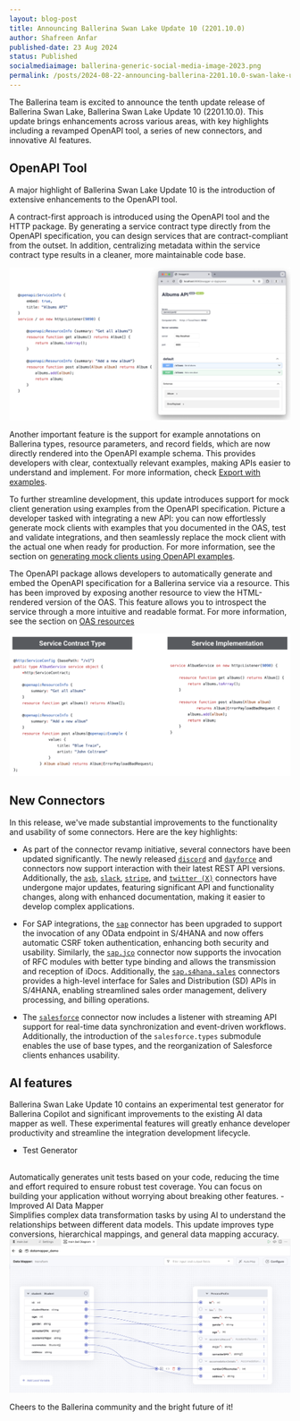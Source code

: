 ```yaml
---
layout: blog-post
title: Announcing Ballerina Swan Lake Update 10 (2201.10.0)
author: Shafreen Anfar
published-date: 23 Aug 2024
status: Published
socialmediaimage: ballerina-generic-social-media-image-2023.png
permalink: /posts/2024-08-22-announcing-ballerina-2201.10.0-swan-lake-update-10/
---
```


<style>.cBlogContent p{white-space: break-spaces !important;}</style>

The Ballerina team is excited to announce the tenth update release of Ballerina Swan Lake, Ballerina Swan Lake Update 10 (2201.10.0). This update brings enhancements across various areas, with key highlights including a revamped OpenAPI tool, a series of new connectors, and innovative AI features.

## OpenAPI Tool

A major highlight of Ballerina Swan Lake Update 10 is the introduction of extensive enhancements to the OpenAPI tool.

A contract-first approach is introduced using the OpenAPI tool and the HTTP package. By generating a service contract type directly from the OpenAPI specification, you can design services that are contract-compliant from the outset. In addition, centralizing metadata within the service contract type results in a cleaner, more maintainable code base. 

<img alt="Swagger UI" src="/images/swagger_ui.png">

Another important feature is the support for example annotations on Ballerina types, resource parameters, and record fields, which are now directly rendered into the OpenAPI example schema. This provides developers with clear, contextually relevant examples, making APIs easier to understand and implement. For more information, check [Export with examples](https://ballerina.io/learn/openapi-tool/#export-with-given-examples-information).

To further streamline development, this update introduces support for mock client generation using examples from the OpenAPI specification. Picture a developer tasked with integrating a new API: you can now effortlessly generate mock clients with examples that you documented in the OAS, test and validate integrations, and then seamlessly replace the mock client with the actual one when ready for production. For more information, see the section on [generating mock clients using OpenAPI examples](https://ballerina.io/learn/openapi-tool/#generate-mock-client-using-included-example-in-oas).

The OpenAPI package allows developers to automatically generate and embed the OpenAPI specification for a Ballerina service via a resource. This has been improved by exposing another resource to view the HTML-rendered version of the OAS. This feature allows you to introspect the service through a more intuitive and readable format. For more information, see the section on [OAS resources](https://ballerina.io/spec/http/#236-openapi-specification-resources)

<img alt="Service contract type" src="/images/service_contract_type.png">

## New Connectors

In this release, we've made substantial improvements to the functionality and usability of some connectors. Here are the key highlights:

- As part of the connector revamp initiative, several connectors have been updated significantly. The newly released  [`discord`](https://central.ballerina.io/ballerinax/discord/latest) and [`dayforce`](https://central.ballerina.io/ballerinax/dayforce/latest) and connectors now support interaction with their latest REST API versions. Additionally, the [`asb`](https://central.ballerina.io/ballerinax/asb/latest), [`slack`](https://central.ballerina.io/ballerinax/slack/latest), [`stripe`](https://central.ballerina.io/ballerinax/stripe/latest), and [`twitter (X)`](https://central.ballerina.io/ballerinax/twitter/latest) connectors have undergone major updates, featuring significant API and functionality changes, along with enhanced documentation, making it easier to develop complex applications.

- For SAP integrations, the [`sap`](https://central.ballerina.io/ballerinax/sap/latest) connector has been upgraded to support the invocation of any OData endpoint in S/4HANA and now offers automatic CSRF token authentication, enhancing both security and usability. Similarly, the [`sap.jco`](https://central.ballerina.io/ballerinax/sap.jco/latest) connector now supports the invocation of RFC modules with better type binding and allows the transmission and reception of iDocs. Additionally, the [`sap.s4hana.sales`](https://central.ballerina.io/search?q=sap.s4hana.sales&sort=relevance%2CDESC&page=1&m=packages) connectors provides a high-level interface for Sales and Distribution (SD) APIs in S/4HANA, enabling streamlined sales order management, delivery processing, and billing operations.

- The [`salesforce`](https://central.ballerina.io/ballerinax/salesforce/latest) connector now includes a listener with streaming API support for real-time data synchronization and event-driven workflows. Additionally, the introduction of the `salesforce.types` submodule enables the use of base types, and the reorganization of Salesforce clients enhances usability.

## AI features 

Ballerina Swan Lake Update 10 contains an experimental test generator for Ballerina Copilot and significant improvements to the existing AI data mapper as well. These experimental features will greatly enhance developer productivity and streamline the integration development lifecycle.
- Test Generator
<br>
Automatically generates unit tests based on your code, reducing the time and effort required to ensure robust test coverage. You can focus on building your application without worrying about breaking other features.
- Improved AI Data Mapper
<br>
Simplifies complex data transformation tasks by using AI to understand the relationships between different data models. This update improves type conversions, hierarchical mappings, and general data mapping accuracy.

<img alt="AI data mapping" src="/images/ai_data_mapping.jpg">


Cheers to the Ballerina community and the bright future of it!
